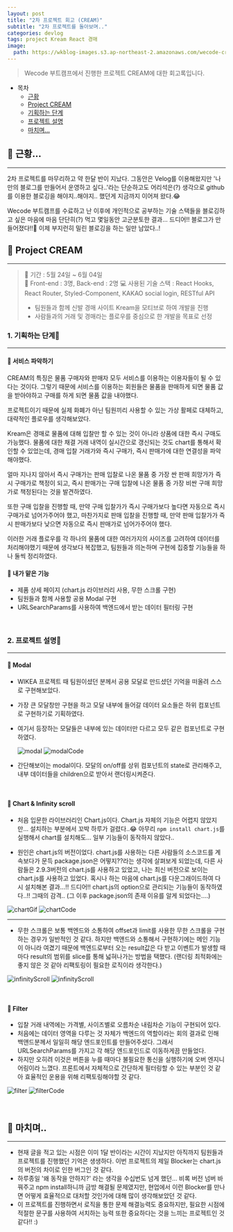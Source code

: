 ```yaml
---
layout: post
title: "2차 프로젝트 회고 (CREAM)"
subtitle: "2차 프로젝트를 돌아보며.."
categories: devlog
tags: project Kream React 경매
image:
  path: https://wkblog-images.s3.ap-northeast-2.amazonaws.com/wecode-cream/2021-07-24-project-review-cream-Cover.png
---
```


> Wecode 부트캠프에서 진행한 프로젝트 CREAM에 대한 회고록입니다.

<!--more-->

- 목차
  - [근황](#-근황)
  - [Project CREAM](#-project-cream)
  - [기획하는 단계](#1-기획하는-단계)
  - [프로젝트 설명](#2-프로젝트-설명)
  - [마치며...](#-마치며)

## 📌 근황...

---

2차 프로젝트를 마무리하고 약 한달 반이 지났다. 그동안은 Velog를 이용해왔지만 '나만의 블로그를 만들어서 운영하고 싶다..'라는 단순하고도 어리석은(?) 생각으로 github를 이용한 블로깅을 해야지..해야지.. 했던게 지금까지 이어져 왔다.😂

Wecode 부트캠프를 수료하고 난 이후에 개인적으로 공부하는 기술 스택들을 블로깅하고 싶은 마음에 마음 단단히(?) 먹고 몇일동안 고군분토한 결과... 드디어!! 블로그가 만들어졌다!!🎉
이제 부지런히 밀린 블로깅을 하는 일만 남았다..!

## 📌 Project CREAM

---

> 🚌 기간 : 5월 24일 ~ 6월 04일 <br>
> 👥 Front-end : 3명, Back-end : 2명
> 💻 사용된 기술 스택 : React Hooks, React Router, Styled-Component, KAKAO social login, RESTful API
>
> - 팀원들과 함께 신발 경매 사이트 Kream을 모티브로 하여 개발을 진행 <br>
> - 사람들과의 거래 및 경매라는 플로우를 중심으로 한 개발을 목표로 선정

### 1. 기획하는 단계🚶

---

#### 🌱 서비스 파악하기

CREAM의 특징은 물품 구매자와 판매자 모두 서비스를 이용하는 이용자들이 될 수 있다는 것이다. 그렇기 때문에 서비스를 이용하는 회원들은 물품을 판매하게 되면 물품 값을 받아야하고 구매를 하게 되면 물품 값을 내야했다.

프로젝트이기 때문에 실제 화폐가 아닌 팀원끼리 사용할 수 있는 가상 활페로 대체하고, 대략적인 플로우를 생각해보았다.

Kream은 경매로 물품에 대해 입찰만 할 수 있는 것이 아니라 상품에 대한 즉시 구매도 가능했다.
물품에 대한 채결 거래 내역이 실시간으로 갱신되는 것도 chart를 통해서 확인할 수 있었는데, 경매 입찰 거래가와 즉시 구매가, 즉시 판매가에 대한 연결성을 파악해야했다.

얼마 지나지 않아서 즉시 구매가는 판매 입찰로 나온 물품 중 가장 싼 판매 희망가가 즉시 구매가로 책정이 되고, 즉시 판매가는 구매 입찰에 나온 물품 중 가장 비싼 구매 희망가로 책정된다는 것을 발견하였다.

또한 구매 입찰을 진행할 때, 만약 구매 입찰가가 즉시 구매가보다 높다면 자동으로 즉시 구매가로 넘어가주어야 했고, 마찬가지로 판매 입찰을 진행할 때, 만약 판매 입찰가가 즉시 판매가보다 낮으면 자동으로 즉시 판매가로 넘어가주어야 했다.

이러한 거래 플로우를 각 하나의 물품에 대한 여러가지의 사이즈를 고려하여 데이터를 처리해야했기 때문에 생각보다 복잡했고, 팀원들과 의논하며 구현에 집중할 기능들을 하나 둘씩 정리하였다.

#### 🌱 내가 맡은 기능

- 제품 상세 페이지 (chart.js 라이브러리 사용, 무한 스크롤 구현)
- 팀원들과 함께 사용할 공용 Modal 구현
- URLSearchParams를 사용하여 백엔드에서 받는 데이터 필터링 구현

<br>

### 2. 프로젝트 설명🙈

---

#### 🌱 Modal

- WIKEA 프로젝트 때 팀원이셨던 분께서 공용 모달로 만드셨던 기억을 떠올려 스스로 구현해보았다.
- 가장 큰 모달창만 구현을 하고 모달 내부에 들어갈 데이터 요소들은 하위 컴포넌트로 구현하기로 기획하였다.
- 여기서 등장하는 모달들은 내부에 있는 데이터만 다르고 모두 같은 컴포넌트로 구현하였다.

  ![modal](https://wkblog-images.s3.ap-northeast-2.amazonaws.com/wecode-cream/2021-07-24-cream-modal.gif)
  ![modalCode](https://wkblog-images.s3.ap-northeast-2.amazonaws.com/wecode-cream/2021-07-24-cream-modalCode.png)

- 간단해보이는 modal이다. 모달의 on/off를 상위 컴포넌트의 state로 관리해주고, 내부 데이터들을 children으로 받아서 랜더링시켜준다.

<br>

#### 🌱 Chart & Infinity scroll

- 처음 입문한 라이브러리인 Chart.js이다. Chart.js 자체의 기능은 어렵지 않았지만... 설치하는 부분에서 꼬박 하루가 걸렸다..😂 아무리 `npm install chart.js`를 실행해서 chart를 설치해도... 일부 기능들이 동작하지 않았다..

- 원인은 chart.js의 버전이었다. chart.js를 사용하는 다른 사람들의 소스코드를 계속보다가 문득 package.json은 어떻지??라는 생각에 살펴보게 되었는데, 다른 사람들은 2.9.3버전의 chart.js를 사용하고 있었고, 나는 최신 버전으로 보이는 chart.js를 사용하고 있었다. 혹시나 하는 마음에 chart.js를 다운그래이드하여 다시 설치해본 결과...!! 드디어!! chart.js의 option으로 관리되는 기능들이 동작하였다..!! 그때의 감격.. (그 이후 package.json의 존재 이유를 알게 되었다는....)

![chartGif](https://wkblog-images.s3.ap-northeast-2.amazonaws.com/wecode-cream/2021-07-24-cream-chart.gif)
![chartCode](https://wkblog-images.s3.ap-northeast-2.amazonaws.com/wecode-cream/2021-07-24-cream-chartCode.png)

---

- 무한 스크롤은 보통 백엔드와 소통하여 offset과 limit를 사용한 무한 스크롤을 구현하는 경우가 일반적인 것 같다. 하지만 백앤드와 소통해서 구현하기에는 메인 기능이 아니라 여겼기 때문에 백엔드로부터 오는 result값은 다 받고 이벤트가 발생할 때마다 result의 범위를 slice를 통해 넓혀나가는 방법을 택했다. (랜더링 최적화에는 좋지 않은 것 같아 리팩토링이 필요한 로직이라 생각한다.)

![infinityScroll](https://wkblog-images.s3.ap-northeast-2.amazonaws.com/wecode-cream/2021-07-24-cream-infinity1.png)
![infinityScroll](https://wkblog-images.s3.ap-northeast-2.amazonaws.com/wecode-cream/2021-07-24-cream-infinity2.png)

<br>

#### 🌱 Filter

- 입찰 거래 내역에는 가격별, 사이즈별로 오름차순 내림차순 기능이 구현되어 있다.
- 처음에는 데이터 영역을 다루는 것 자체가 백엔드의 역할이라는 회의 결과로 인해 백앤드분께서 일일히 해당 엔드포인트를 만들어주셨다. 그래서 URLSearchParams를 가지고 각 해당 엔드포인드로 이동하게끔 만들었다.
- 하지만 오히려 이것은 버튼을 누를 때마다 불필요한 통신을 실행하기에 오버 엔지니어링이라 느꼈다. 프론트에서 자체적으로 간단하게 필터링할 수 있는 부분인 것 같아 효율적인 운용을 위해 리팩토링해야할 것 같다.

![filter](https://wkblog-images.s3.ap-northeast-2.amazonaws.com/wecode-cream/2021-07-24-cream-filter.gif)
![filterCode](https://wkblog-images.s3.ap-northeast-2.amazonaws.com/wecode-cream/2021-07-24-cream-filterCode.png)

<br>

## 📌 마치며..

---

- 현재 글을 적고 있는 시점은 이미 1달 반이라는 시간이 지났지만 아직까지 팀원들과 프로젝트를 진행했던 기억은 생생하다. 이번 프로젝트의 제일 Blocker는 chart.js의 버전의 차이로 인한 버그인 것 같다.
- 하루종일 '왜 동작을 안하지?' 라는 생각을 수십번도 넘게 했던... 비록 버전 넘버 바꿔주고 npm install하니까 금방 해결될 문제였지만, 현업에서 이런 Blocker를 만나면 어떻게 효율적으로 대처할 것인가에 대해 많이 생각해보았던 것 같다.
- 이 프로젝트를 진행하면서 로직을 통한 문제 해결능력도 중요하지만, 필요한 시점에 적절한 문구를 사용하여 서치하는 능력 또한 중요하다는 것을 느끼는 프로젝트인 것 같다!! :)
